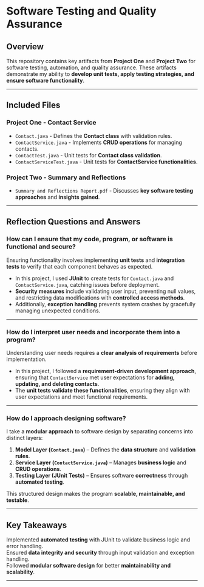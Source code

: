 #  Software Testing and Quality Assurance   

## Overview
This repository contains key artifacts from **Project One** and **Project Two** for software testing, automation, and quality assurance. These artifacts demonstrate my ability to **develop unit tests, apply testing strategies, and ensure software functionality**.

---

## Included Files

### **Project One - Contact Service**
- `Contact.java` - Defines the **Contact class** with validation rules.
- `ContactService.java` - Implements **CRUD operations** for managing contacts.
- `ContactTest.java` - Unit tests for **Contact class validation**.
- `ContactServiceTest.java` - Unit tests for **ContactService functionalities**.

### **Project Two - Summary and Reflections**
- `Summary and Reflections Report.pdf` - Discusses **key software testing approaches** and **insights gained**.

---

## Reflection Questions and Answers

### **How can I ensure that my code, program, or software is functional and secure?**
Ensuring functionality involves implementing **unit tests** and **integration tests** to verify that each component behaves as expected.  
- In this project, I used **JUnit** to create tests for `Contact.java` and `ContactService.java`, catching issues before deployment.  
- **Security measures** include validating user input, preventing null values, and restricting data modifications with **controlled access methods**.  
- Additionally, **exception handling** prevents system crashes by gracefully managing unexpected conditions.

---

### **How do I interpret user needs and incorporate them into a program?**
Understanding user needs requires a **clear analysis of requirements** before implementation.  
- In this project, I followed a **requirement-driven development approach**, ensuring that `ContactService` met user expectations for **adding, updating, and deleting contacts**.  
- The **unit tests validate these functionalities**, ensuring they align with user expectations and meet functional requirements.

---

### **How do I approach designing software?**
I take a **modular approach** to software design by separating concerns into distinct layers:

1. **Model Layer (`Contact.java`)** – Defines the **data structure** and **validation rules**.  
2. **Service Layer (`ContactService.java`)** – Manages **business logic** and **CRUD operations**.  
3. **Testing Layer (JUnit Tests)** – Ensures software **correctness** through **automated testing**.

This structured design makes the program **scalable, maintainable, and testable**.

---

## Key Takeaways
 Implemented **automated testing** with JUnit to validate business logic and error handling.  
 Ensured **data integrity and security** through input validation and exception handling.  
 Followed **modular software design** for better **maintainability and scalability**.  


---
